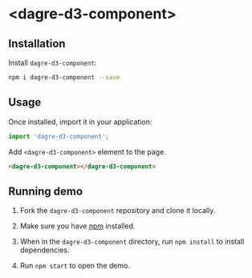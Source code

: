 # &lt;dagre-d3-component&gt;

<!--
[![Gitter](https://badges.gitter.im/Join%20Chat.svg)](https://gitter.im/vaadin/web-components?utm_source=badge&utm_medium=badge&utm_campaign=pr-badge)
[![npm version](https://badgen.net/npm/v/@vaadin-component-factory/dagre-d3-component)](https://www.npmjs.com/package/@vaadin-component-factory/dagre-d3-component)
[![Published on Vaadin Directory](https://img.shields.io/badge/Vaadin%20Directory-published-00b4f0.svg)](https://vaadin.com/directory/component/vaadin-component-factorydagre-d3-component)

[Live demo ↗](https://dagre-d3-component.netlify.com)
|
[API documentation ↗](https://dagre-d3-component.netlify.com/api/#/elements/Vaadin.DagreD3Component)
-->

## Installation

Install `dagre-d3-component`:

```sh
npm i dagre-d3-component --save
```

## Usage

Once installed, import it in your application:

```js
import 'dagre-d3-component';
```

Add `<dagre-d3-component>` element to the page.

```html
<dagre-d3-component></dagre-d3-component>
```

## Running demo

1. Fork the `dagre-d3-component` repository and clone it locally.

1. Make sure you have [npm](https://www.npmjs.com/) installed.

1. When in the `dagre-d3-component` directory, run `npm install` to install dependencies.

1. Run `npm start` to open the demo.
